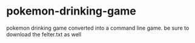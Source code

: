 # pokemon-drinking-game

pokemon drinking game converted into a command line game.
be sure to download the felter.txt as well

